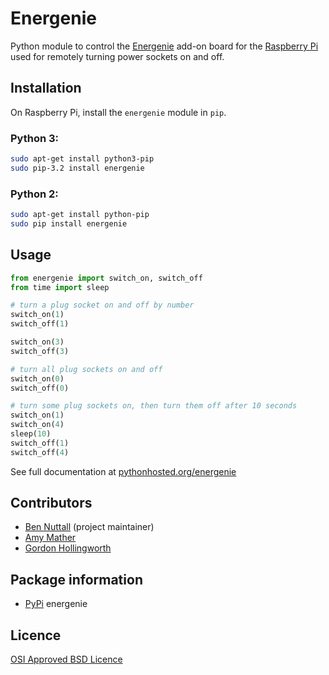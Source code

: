 # Energenie

Python module to control the [Energenie](https://energenie4u.co.uk/) add-on board for the [Raspberry Pi](http://www.raspberrypi.org/) used for remotely turning power sockets on and off.

## Installation

On Raspberry Pi, install the `energenie` module in `pip`.

### Python 3:

```bash
sudo apt-get install python3-pip
sudo pip-3.2 install energenie
```

### Python 2:

```bash
sudo apt-get install python-pip
sudo pip install energenie
```

## Usage

```python
from energenie import switch_on, switch_off
from time import sleep

# turn a plug socket on and off by number
switch_on(1)
switch_off(1)

switch_on(3)
switch_off(3)

# turn all plug sockets on and off
switch_on(0)
switch_off(0)

# turn some plug sockets on, then turn them off after 10 seconds
switch_on(1)
switch_on(4)
sleep(10)
switch_off(1)
switch_off(4)
```

See full documentation at [pythonhosted.org/energenie](https://pythonhosted.org/energenie/)

## Contributors

- [Ben Nuttall](https://github.com/bennuttall) (project maintainer)
- [Amy Mather](https://github.com/minigirlgeek)
- [Gordon Hollingworth](https://github.com/ghollingworth)

## Package information

- [PyPi](https://pypi.python.org/pypi/energenie) energenie

## Licence

[OSI Approved BSD Licence](LICENCE.txt)
